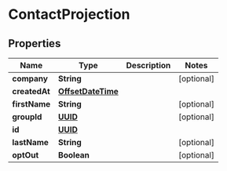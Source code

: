 

# ContactProjection

## Properties

Name | Type | Description | Notes
------------ | ------------- | ------------- | -------------
**company** | **String** |  |  [optional]
**createdAt** | [**OffsetDateTime**](OffsetDateTime.md) |  | 
**firstName** | **String** |  |  [optional]
**groupId** | [**UUID**](UUID.md) |  |  [optional]
**id** | [**UUID**](UUID.md) |  | 
**lastName** | **String** |  |  [optional]
**optOut** | **Boolean** |  |  [optional]



